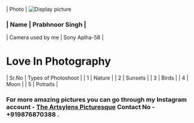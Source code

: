 | Photo | ![Display picture](Photo/EDIT.jpg) 
### | Name | Prabhnoor Singh | 
| Camera used by me | Sony Aplha-58 |
  # <b> Love In Photography </b> 
| Sr.No | Types of Photoshoot |
| 1 | Nature |
| 2 | Sunsets |
| 3 | Birds |
| 4 | Moon |
| 5 | Potraits |

### For more amazing pictures you can go through my Instagram account - [The Artsylens Picturesque](https://www.instagram.com/artsylenspicturesque/) Contact No - +919876870388 .
